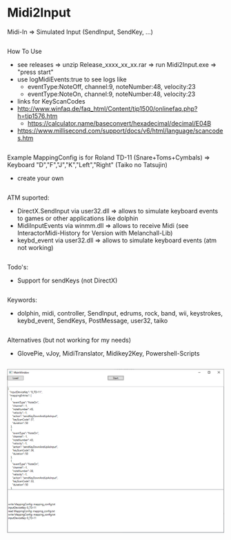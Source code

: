 # Midi2Input
Midi-In => Simulated Input (SendInput, SendKey, ...)
<pre>
</pre>
How To Use
* see releases => unzip Release_xxxx_xx_xx.rar => run Midi2Input.exe => "press start"
* use logMidiEvents:true to see logs like
  * eventType:NoteOff, channel:9, noteNumber:48, velocity:23
  * eventType:NoteOn, channel:9, noteNumber:48, velocity:23
* links for KeyScanCodes
 * http://www.winfaq.de/faq_html/Content/tip1500/onlinefaq.php?h=tip1576.htm
   * https://calculator.name/baseconvert/hexadecimal/decimal/E04B
 * https://www.millisecond.com/support/docs/v6/html/language/scancodes.htm
<pre>
</pre>
Example MappingConfig is for Roland TD-11 (Snare+Toms+Cymbals) => Keyboard "D","F","J","K","Left","Right" (Taiko no Tatsujin)
* create your own
<pre>
</pre>
ATM suported:
* DirectX.SendInput via user32.dll => allows to simulate keyboard events to games or other applications like dolphin
* MidiInputEvents via winmm.dll => allows to receive Midi (see InteractorMidi-History for Version with Melanchall-Lib)
* keybd_event via user32.dll => allows to simulate keyboard events (atm not working)
<pre>
</pre>
Todo's:
* Support for sendKeys (not DirectX)
<pre>
</pre>
Keywords:
* dolphin, midi, controller, SendInput, edrums, rock, band, wii, keystrokes, keybd_event, SendKeys, PostMessage, user32, taiko
<pre>
</pre>
Alternatives (but not working for my needs)
* GlovePie, vJoy, MidiTranslator, Midikey2Key, Powershell-Scripts
<pre>
</pre>
![Screenshot](Midi2Input.png)
